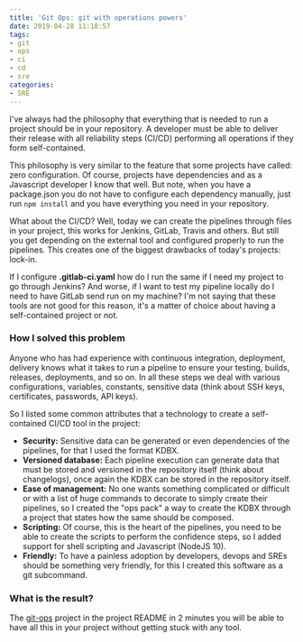 ```yaml
---
title: 'Git Ops: git with operations powers'
date: 2019-04-28 11:18:57
tags:
- git
- ops
- ci
- cd
- sre
categories:
- SRE
---
```


I've always had the philosophy that everything that is needed to run a project should be in your repository. A developer must be able to deliver their release with all reliability steps (CI/CD) performing all operations if they form self-contained.

This philosophy is very similar to the feature that some projects have called: zero configuration. Of course, projects have dependencies and as a Javascript developer I know that well. But note, when you have a package.json you do not have to configure each dependency manually, just run `npm install` and you have everything you need in your repository.

What about the CI/CD? Well, today we can create the pipelines through files in your project, this works for Jenkins, GitLab, Travis and others. But still you get depending on the external tool and configured properly to run the pipelines. This creates one of the biggest drawbacks of today's projects: lock-in.

If I configure **.gitlab-ci.yaml** how do I run the same if I need my project to go through Jenkins? And worse, if I want to test my pipeline locally do I need to have GitLab send run on my machine? I'm not saying that these tools are not good for this reason, it's a matter of choice about having a self-contained project or not.

### How I solved this problem

Anyone who has had experience with continuous integration, deployment, delivery knows what it takes to run a pipeline to ensure your testing, builds, releases, deployments, and so on. In all these steps we deal with various configurations, variables, constants, sensitive data (think about SSH keys, certificates, passwords, API keys).

So I listed some common attributes that a technology to create a self-contained CI/CD tool in the project:

* **Security:** Sensitive data can be generated or even dependencies of the pipelines, for that I used the format KDBX.
* **Versioned database:** Each pipeline execution can generate data that must be stored and versioned in the repository itself (think about changelogs), once again the KDBX can be stored in the repository itself.
* **Ease of management:** No one wants something complicated or difficult or with a list of huge commands to decorate to simply create their pipelines, so I created the "ops pack" a way to create the KDBX through a project that states how the same should be composed.
* **Scripting:** Of course, this is the heart of the pipelines, you need to be able to create the scripts to perform the confidence steps, so I added support for shell scripting and Javascript (NodeJS 10).
* **Friendly:** To have a painless adoption by developers, devops and SREs should be something very friendly, for this I created this software as a git subcommand.

### What is the result?

The [git-ops](https://github.com/exocet-engineering/git-ops) project in the project README in 2 minutes you will be able to have all this in your project without getting stuck with any tool.
